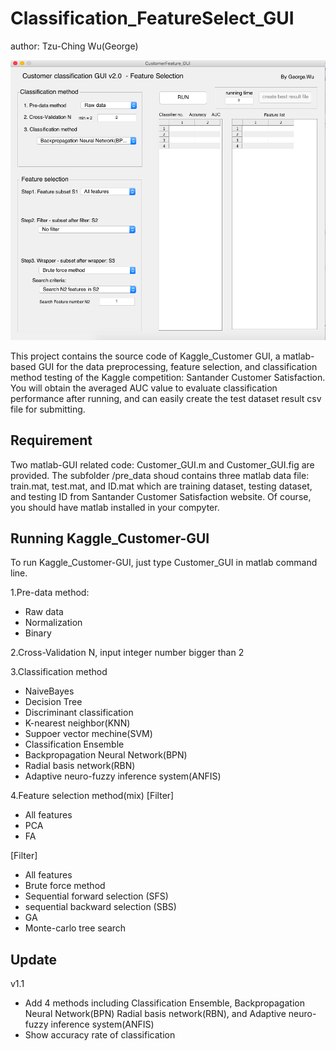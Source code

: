 # Classification_FeatureSelect_GUI
author: Tzu-Ching Wu(George)

![alt tag](https://github.com/George-wu509/Classification_FeatureSelect_GUI/blob/master/figure%201.png)


This project contains the source code of Kaggle_Customer GUI, a matlab-based GUI 
for the data preprocessing, feature selection, and classification method testing
of the Kaggle competition: Santander Customer Satisfaction. You will obtain the 
averaged AUC value to evaluate classification performance after running, and 
can easily create the test dataset result csv file for submitting.


Requirement
-------------------------
Two matlab-GUI related code: Customer_GUI.m and Customer_GUI.fig are provided. 
The subfolder /pre_data shoud contains three matlab data file: train.mat, test.mat, 
and ID.mat which are training dataset, testing dataset, and testing ID from Santander 
Customer Satisfaction website. Of course, you should have matlab installed in your compyter.  


Running Kaggle_Customer-GUI
-------------------------
To run Kaggle_Customer-GUI, just type Customer_GUI in matlab command line.

1.Pre-data method:
* Raw data
* Normalization
* Binary

2.Cross-Validation N, input integer number bigger than 2

3.Classification method
* NaiveBayes
* Decision Tree
* Discriminant classification
* K-nearest neighbor(KNN)
* Suppoer vector mechine(SVM)
* Classification Ensemble
* Backpropagation Neural Network(BPN)
* Radial basis network(RBN)
* Adaptive neuro-fuzzy inference system(ANFIS)

4.Feature selection method(mix) 
[Filter]
* All features
* PCA
* FA

[Filter]
* All features
* Brute force method
* Sequential forward selection (SFS)
* sequential backward selection (SBS)
* GA
* Monte-carlo tree search

Update
------------------------- 
v1.1
* Add 4 methods including Classification Ensemble, Backpropagation Neural Network(BPN)
  Radial basis network(RBN), and Adaptive neuro-fuzzy inference system(ANFIS)
* Show accuracy rate of classification
